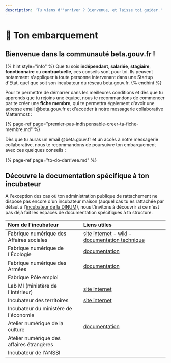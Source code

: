 ```yaml
---
description: 'Tu viens d''arriver ? Bienvenue, et laisse toi guider.'
---
```


# 🛫 Ton embarquement

## Bienvenue dans la communauté beta.gouv.fr ! 

{% hint style="info" %}
Que tu sois **indépendant**, **salariée**, **stagiaire**, **fonctionnaire** ou **contractuelle**, ces conseils sont pour toi. Ils peuvent notamment s'appliquer à toute personne intervenant dans une Startup d'État, quel que soit son incubateur du réseau beta.gouv.fr. 
{% endhint %}

Pour te permettre de démarrer dans les meilleures conditions et dès que tu apprends que tu rejoins une équipe, nous te recommandons de commencer par te créer une **fiche membre**, qui te permettra également d'avoir une adresse email @beta.gouv.fr et d'accéder à notre messagerie collaborative Mattermost :

{% page-ref page="premier-pas-indispensable-creer-ta-fiche-membre.md" %}

Dès que tu auras un email @beta.gouv.fr et un accès à notre messagerie collaborative, nous te recommandons de poursuivre ton embarquement avec ces quelques conseils : 

{% page-ref page="to-do-darrivee.md" %}

## Découvre la documentation spécifique à ton incubateur

A l'exception des cas où ton administration publique de rattachement ne dispose pas encore d'un incubateur maison \(auquel cas tu es rattachée par défaut à l'[incubateur de la DINUM](../../decouvrir-les-guides-des-autres-incubateurs/incubateur-de-la-dinum/)\), nous t'invitons à découvrir si ce n'est pas déjà fait les espaces de documentation spécifiques à ta structure.

| Nom de l'incubateur | Liens utiles |
| :--- | :--- |
| Fabrique numérique des Affaires sociales | [site internet ](https://www.fabrique.social.gouv.fr/)-  [wiki](https://github.com/SocialGouv/www/wiki) - [documentation technique](https://github.com/SocialGouv/www/wiki/Social-Gouv-Tech-Welcome-Pack-%F0%9F%96%96) |
| Fabrique numérique de l'Écologie | [documentation](https://fabrique-numerique.gitbook.io/guide/) |
| Fabrique numérique des Armées | [documentation](../../decouvrir-les-guides-des-autres-incubateurs/fabrique-numerique-ministeres-des-armees/) |
| Fabrique Pôle emploi |  |
| Lab MI \(ministère de l'Intérieur\) | [site internet](https://beta.interieur.gouv.fr/) |
| Incubateur des territoires | [site internet](https://incubateur.anct.gouv.fr/) |
| Incubateur du ministère de l'économie |  |
| Atelier numérique de la culture | [documentation](https://atelier-numerique.gitbook.io/atelier-numerique-le-guide/) |
| Atelier numérique des affaires étrangères |  |
| Incubateur de l'ANSSI |  |



